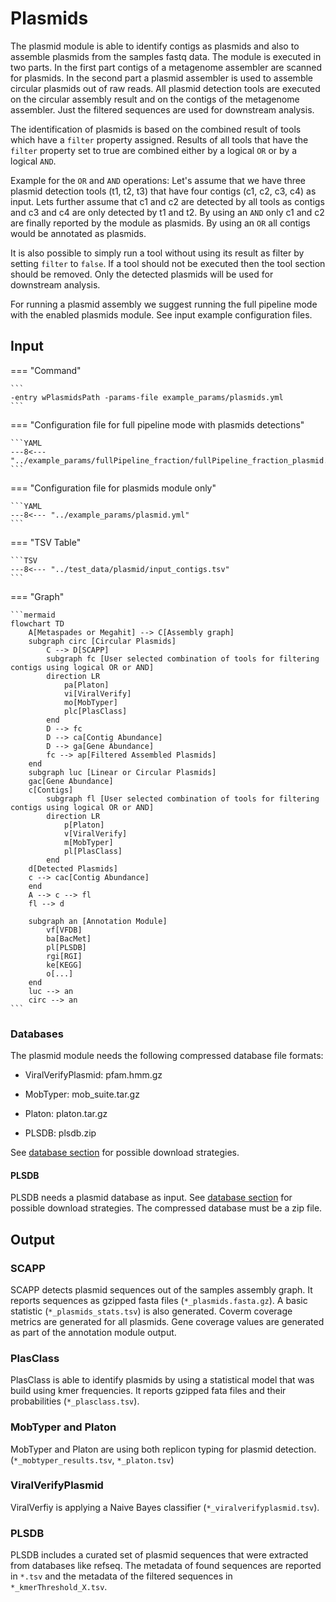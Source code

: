 # Plasmids

The plasmid module is able to identify contigs as plasmids and also to assemble plasmids from the samples fastq data. The module is executed in two
parts. In the first part contigs of a metagenome assembler are scanned for plasmids. In the second part a plasmid assembler is used to assemble
circular plasmids out of raw reads. All plasmid detection tools are executed on the circular assembly result and on the contigs of the metagenome assembler.
Just the filtered sequences are used for downstream analysis. 

The identification of plasmids is based on the combined result of tools which have a `filter` property assigned. Results of all tools that
have the `filter` property set to true are combined either by a logical `OR` or by a logical `AND`. 

Example for the `OR` and `AND` operations: 
Let's assume that we have three plasmid detection tools (t1, t2, t3) that have four contigs (c1, c2, c3, c4) as input. Lets further assume that c1 and c2 are detected by all tools as contigs and
c3 and c4 are only detected by t1 and t2. By using an `AND` only c1 and c2 are finally reported by the module as plasmids. By using an `OR` all contigs would be annotated as plasmids. 

It is also possible to simply run a tool without
using its result as filter by setting `filter` to `false`. If a tool should not be executed then the tool section should be removed.
Only the detected plasmids will be used for downstream analysis.


For running a plasmid assembly we suggest running the full pipeline mode with the enabled plasmids module. See input example configuration files.

## Input

=== "Command"

    ```
    -entry wPlasmidsPath -params-file example_params/plasmids.yml
    ```

=== "Configuration file for full pipeline mode with plasmids detections"

    ```YAML
    ---8<--- "../example_params/fullPipeline_fraction/fullPipeline_fraction_plasmid.yml"
    ```

=== "Configuration file for plasmids module only"

    ```YAML
    ---8<--- "../example_params/plasmid.yml"
    ```

=== "TSV Table"

    ```TSV
    ---8<--- "../test_data/plasmid/input_contigs.tsv"
    ```

=== "Graph"

    ```mermaid
    flowchart TD
        A[Metaspades or Megahit] --> C[Assembly graph] 
        subgraph circ [Circular Plasmids]
            C --> D[SCAPP]
            subgraph fc [User selected combination of tools for filtering contigs using logical OR or AND]
            direction LR
                pa[Platon]
                vi[ViralVerify]
                mo[MobTyper]
                plc[PlasClass]
            end
            D --> fc
            D --> ca[Contig Abundance]
            D --> ga[Gene Abundance]
            fc --> ap[Filtered Assembled Plasmids]
        end
        subgraph luc [Linear or Circular Plasmids]
        gac[Gene Abundance] 
        c[Contigs]
            subgraph fl [User selected combination of tools for filtering contigs using logical OR or AND]
            direction LR
                p[Platon]
                v[ViralVerify]
                m[MobTyper]
                pl[PlasClass]
            end
        d[Detected Plasmids]
        c --> cac[Contig Abundance]
        end
        A --> c --> fl
        fl --> d
    
        subgraph an [Annotation Module]
            vf[VFDB]
            ba[BacMet]
            pl[PLSDB]
            rgi[RGI]
            ke[KEGG]
            o[...]
        end
        luc --> an
        circ --> an
    ```

### Databases

The plasmid module needs the following compressed database file formats: 

* ViralVerifyPlasmid: pfam.hmm.gz

* MobTyper: mob_suite.tar.gz

* Platon: platon.tar.gz

* PLSDB: plsdb.zip

See [database section](##-Database-input-configuration) for possible download strategies.

#### PLSDB

PLSDB needs a plasmid database as input. See [database section](##-Database-input-configuration) for possible download strategies.
The compressed database must be a zip file. 

## Output

### SCAPP

SCAPP detects plasmid sequences out of the samples assembly graph.
It reports sequences as gzipped fasta files (`*_plasmids.fasta.gz`). A basic statistic (`*_plasmids_stats.tsv`)
is also generated. Coverm coverage metrics are generated for all plasmids. Gene coverage values are generated as part of the annotation module output.

### PlasClass

PlasClass is able to identify plasmids by using a statistical model that was build using kmer frequencies.
It reports gzipped fata files and their probabilities (`*_plasclass.tsv`).

### MobTyper and Platon

MobTyper and Platon are using both replicon typing for plasmid detection. (`*_mobtyper_results.tsv`, `*_platon.tsv`)

### ViralVerifyPlasmid

ViralVerfiy is applying a Naive Bayes classifier (`*_viralverifyplasmid.tsv`).

### PLSDB

PLSDB includes a curated set of plasmid sequences that were extracted from databases like refseq.
The metadata of found sequences are reported in `*.tsv` and the metadata of the filtered sequences in `*_kmerThreshold_X.tsv`.

